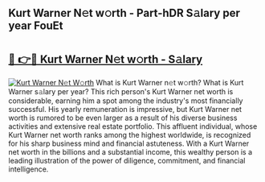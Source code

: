 ## Kurt Warner N𝚎t w𝚘rth - Part-hDR S𝚊lary per year FouEt

# <h2><a href="http://gc3cya.nevu.top/?p=Kurt+Warner">🔗 👉🔴 Kurt Warner N𝚎t w𝚘rth - S𝚊lary</a></h2>

[![Kurt Warner N𝚎t W𝚘rth](https://i.imgur.com/Oavwk0R.jpeg)](http://gc3cya.nevu.top/?p=Kurt+Warner)
What is Kurt Warner n𝚎t w𝚘rth? What is Kurt Warner s𝚊lary per year?
This rich person's Kurt Warner net worth is considerable, earning him a spot among the industry's most financially successful. His yearly remuneration is impressive, but Kurt Warner net worth is rumored to be even larger as a result of his diverse business activities and extensive real estate portfolio. This affluent individual, whose Kurt Warner net worth ranks among the highest worldwide, is recognized for his sharp business mind and financial astuteness. With a Kurt Warner net worth in the billions and a substantial income, this wealthy person is a leading illustration of the power of diligence, commitment, and financial intelligence.
